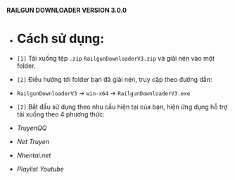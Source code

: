 **RAILGUN DOWNLOADER VERSION 3.0.0**


* # Cách sử dụng:

* `[1]` Tải xuống tệp `.zip` `RailgunDownloaderV3.zip` và giải nén vào một folder.
* `[2]` Điều hướng tới folder bạn đã giải nén, truy cập theo đường dẫn:

* `RailgunDownloaderV3` -> `win-x64` -> `RailgunDownloaderV3.exe`

* `[2]` Bắt đầu sử dụng theo nhu cầu hiện tại của bạn, hiện ứng dụng hỗ trợ tải xuống theo 4 phương thức:
* *TruyenQQ*
* *Net Truyen*
* *Nhentai.net*
* *Playlist Youtube*